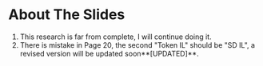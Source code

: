 # About The Slides

1. This research is far from complete, I will continue doing it.
2. There is mistake in Page 20, the second "Token IL" should be "SD IL", a revised version will be updated soon**[UPDATED]**.
